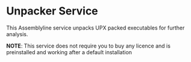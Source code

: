 # Unpacker Service

This Assemblyline service unpacks UPX packed executables for further analysis.

**NOTE**: This service does not require you to buy any licence and is preinstalled and working after a default installation
